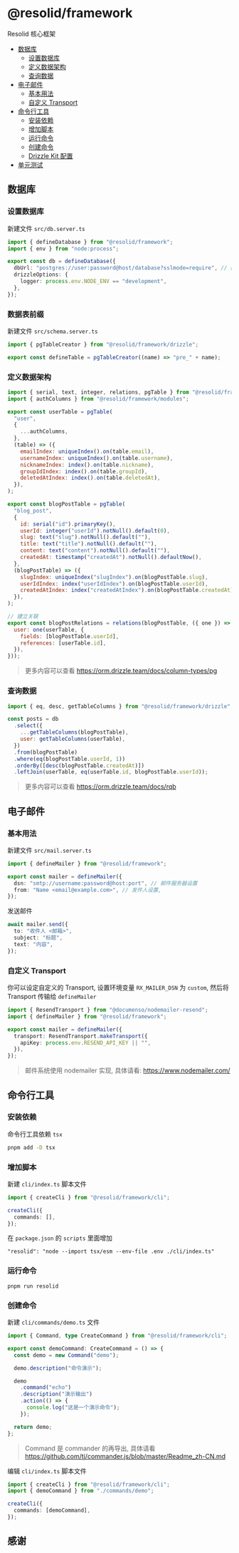 # @resolid/framework

Resolid 核心框架

- [数据库](#数据库设置)
  - [设置数据库](#设置数据库)
  - [定义数据架构](#定义数据架构)
  - [查询数据](#查询数据)
- [电子邮件](#电子邮件)
  - [基本用法](#基本用法)
  - [自定义 Transport](#自定义-Transport)
- [命令行工具](#命令行工具)
  - [安装依赖](#安装依赖)
  - [增加脚本](#增加脚本)
  - [运行命令](#运行命令)
  - [创建命令](#创建命令)
  - [Drizzle Kit 配置](#Drizzle-Kit-配置)
- [单元测试](#单元测试)

## 数据库

### 设置数据库

新建文件 `src/db.server.ts`

```ts
import { defineDatabase } from "@resolid/framework";
import { env } from "node:process";

export const db = defineDatabase({
  dbUrl: "postgres://user:password@host/database?sslmode=require", // 数据库链接
  drizzleOptions: {
    logger: process.env.NODE_ENV == "development",
  },
});
```

### 数据表前缀

新建文件 `src/schema.server.ts`

```ts
import { pgTableCreator } from "@resolid/framework/drizzle";

export const defineTable = pgTableCreator((name) => "pre_" + name);
```

### 定义数据架构

```js
import { serial, text, integer, relations, pgTable } from "@resolid/framework/drizzle";
import { authColumns } from "@resolid/framework/modules";

export const userTable = pgTable(
  "user",
  {
    ...authColumns,
  },
  (table) => ({
    emailIndex: uniqueIndex().on(table.email),
    usernameIndex: uniqueIndex().on(table.username),
    nicknameIndex: index().on(table.nickname),
    groupIdIndex: index().on(table.groupId),
    deletedAtIndex: index().on(table.deletedAt),
  }),
);

export const blogPostTable = pgTable(
  "blog_post",
  {
    id: serial("id").primaryKey(),
    userId: integer("userId").notNull().default(0),
    slug: text("slug").notNull().default(""),
    title: text("title").notNull().default(""),
    content: text("content").notNull().default(""),
    createdAt: timestamp("createdAt").notNull().defaultNow(),
  },
  (blogPostTable) => ({
    slugIndex: uniqueIndex("slugIndex").on(blogPostTable.slug),
    userIdIndex: index("userIdIndex").on(blogPostTable.userId),
    createdAtIndex: index("createdAtIndex").on(blogPostTable.createdAt),
  }),
);

// 建立关联
export const blogPostRelations = relations(blogPostTable, ({ one }) => ({
  user: one(userTable, {
    fields: [blogPostTable.userId],
    references: [userTable.id],
  }),
}));
```

> 更多内容可以查看 https://orm.drizzle.team/docs/column-types/pg

### 查询数据

```js
import { eq, desc, getTableColumns } from "@resolid/framework/drizzle";

const posts = db
  .select({
    ...getTableColumns(blogPostTable),
    user: getTableColumns(userTable),
  })
  .from(blogPostTable)
  .where(eq(blogPostTable.userId, 1))
  .orderBy([desc(blogPostTable.createdAt)])
  .leftJoin(userTable, eq(userTable.id, blogPostTable.userId));
```

> 更多内容可以查看 https://orm.drizzle.team/docs/rqb

## 电子邮件

### 基本用法

新建文件 `src/mail.server.ts`

```ts
import { defineMailer } from "@resolid/framework";

export const mailer = defineMailer({
  dsn: "smtp://username:password@host:port", // 邮件服务器设置
  from: "Name <email@example.com>", // 发件人设置,
});
```

发送邮件

```ts
await mailer.send({
  to: "收件人 <邮箱>",
  subject: "标题",
  text: "内容",
});
```

### 自定义 Transport

你可以设定自定义的 Transport, 设置环境变量 `RX_MAILER_DSN` 为 `custom`, 然后将 Transport 传输给 `defineMailer`

```ts
import { ResendTransport } from "@documenso/nodemailer-resend";
import { defineMailer } from "@resolid/framework";

export const mailer = defineMailer({
  transport: ResendTransport.makeTransport({
    apiKey: process.env.RESEND_API_KEY || "",
  }),
});
```

> 邮件系统使用 nodemailer 实现, 具体请看: https://www.nodemailer.com/

## 命令行工具

### 安装依赖

命令行工具依赖 `tsx`

```bash
pnpm add -D tsx
```

### 增加脚本

新建 `cli/index.ts` 脚本文件

```ts
import { createCli } from "@resolid/framework/cli";

createCli({
  commands: [],
});
```

在 `package.json` 的 `scripts` 里面增加

```text
"resolid": "node --import tsx/esm --env-file .env ./cli/index.ts"
```

### 运行命令

```shell
pnpm run resolid
```

### 创建命令

新建 `cli/commands/demo.ts` 文件

```ts
import { Command, type CreateCommand } from "@resolid/framework/cli";

export const demoCommand: CreateCommand = () => {
  const demo = new Command("demo");

  demo.description("命令演示");

  demo
    .command("echo")
    .description("演示输出")
    .action(() => {
      console.log("这是一个演示命令");
    });

  return demo;
};
```

> Command 是 commander 的再导出, 具体请看 https://github.com/tj/commander.js/blob/master/Readme_zh-CN.md

编辑 `cli/index.ts` 脚本文件

```ts
import { createCli } from "@resolid/framework/cli";
import { demoCommand } from "./commands/demo";

createCli({
  commands: [demoCommand],
});
```

## 感谢
